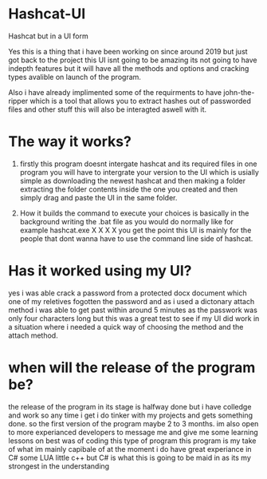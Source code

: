 # Hashcat-UI
Hashcat but in a UI form



Yes this is a thing that i have been working on since around 2019 but just got back to the project this UI isnt going to be amazing its not going to have indepth features but it will have all the methods and options and cracking types avalible on launch of the program.

Also i have already implimented some of the requirments to have john-the-ripper which is a tool that allows you to extract hashes out of passworded files and other stuff this will also be interagted aswell with it. 


# The way it works?
1. firstly this program doesnt intergate hashcat and its required files in one program you will have to intergrate your version to the UI which is usially simple as downloading the newest hashcat and then making a folder extracting the folder contents inside the one you created and then simply drag and paste the UI in the same folder.

2. How it builds the command to execute your choices is basically in the background writing the .bat file as you would do normally like for example hashcat.exe X X X X you get the point this UI is mainly for the people that dont wanna have to use the command line side of hashcat. 




# Has it worked using my UI?

yes i was able crack a password from a protected docx document which one of my reletives fogotten the password and as i used a dictonary attach method i was able to get past within around 5 minutes as the passwork was only four characters long but this was a great test to see if my UI did work in a situation where i needed a quick way of choosing the method and the attach method.


# when will the release of the program be?
the release of the program in its stage is halfway done but i have colledge and work so any time i get i do tinker with my projects and gets something done.
so the first version of the program maybe 2 to 3 months.
im also open to more experianced developers to message me and give me some learning lessons on best was of coding this type of program this program is my take of what im mainly capibale of at the moment 
i do have great experiance in C# some LUA little c++  but C# is what this is going to be maid in as its my strongest in the understanding 
